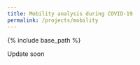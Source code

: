 ```yaml
---
title: Mobility analysis during COVID-19
permalink: /projects/mobility
---
```


{% include base_path %}

Update soon
